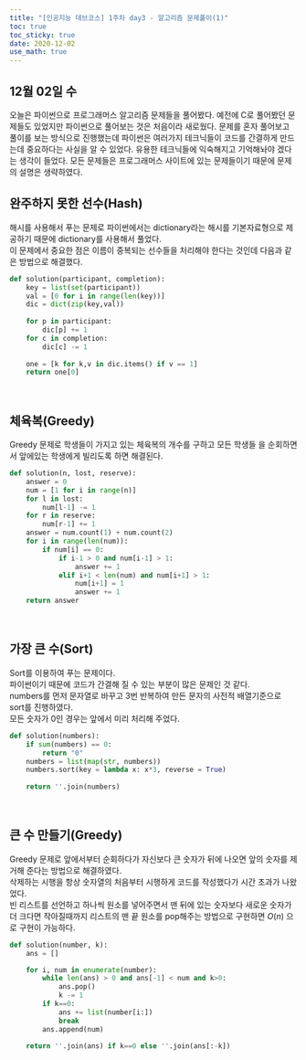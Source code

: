 ```yaml
---
title: "[인공지능 데브코스] 1주차 day3 - 알고리즘 문제풀이(1)"
toc: true
toc_sticky: true
date: 2020-12-02
use_math: true
---
```

## 12월 02일 수

오늘은 파이썬으로 프로그래머스 알고리즘 문제들을 풀어봤다. 
예전에 C로 풀어봤던 문제들도 있었지만 파이썬으로 풀어보는 것은 처음이라 새로웠다. 
문제를 혼자 풀어보고 풀이를 보는 방식으로 진행했는데 파이썬은 여러가지 테크닉들이 코드를 간결하게 만드는데 중요하다는 사실을 알 수 있었다. 
유용한 테크닉들에 익숙해지고 기억해놔야 겠다는 생각이 들었다. 
모든 문제들은 프로그래머스 사이트에 있는 문제들이기 때문에 문제의 설명은 생략하였다.


## 완주하지 못한 선수(Hash)  

해시를 사용해서 푸는 문제로 파이썬에서는 dictionary라는 해시를 기본자료형으로 제공하기 때문에 dictionary를 사용해서 풀었다.  
이 문제에서 중요한 점은 이름이 중복되는 선수들을 처리해야 한다는 것인데 다음과 같은 방법으로 해결했다.  

```python
def solution(participant, completion):
    key = list(set(participant))
    val = [0 for i in range(len(key))]
    dic = dict(zip(key,val))
    
    for p in participant:
        dic[p] += 1
    for c in completion:
        dic[c] -= 1
        
    one = [k for k,v in dic.items() if v == 1]
    return one[0]
```
<p>&nbsp;</p>  

## 체육복(Greedy)

Greedy 문제로 학생들이 가지고 있는 체육복의 개수를 구하고 모든 학생들 을 순회하면서 앞에있는 학생에게 빌리도록 하면 해결된다.  

```python
def solution(n, lost, reserve):
    answer = 0
    num = [1 for i in range(n)]
    for l in lost:
        num[l-1] -= 1
    for r in reserve:
        num[r-1] += 1
    answer = num.count(1) + num.count(2)
    for i in range(len(num)):
        if num[i] == 0:
            if i-1 > 0 and num[i-1] > 1:
                answer += 1
            elif i+1 < len(num) and num[i+1] > 1:
                num[i+1] = 1
                answer += 1
    return answer
```
<p>&nbsp;</p>  

## 가장 큰 수(Sort)

Sort를 이용하여 푸는 문제이다.  
파이썬이기 때문에 코드가 간결해 질 수 있는 부분이 많은 문제인 것 같다.  
numbers를 먼저 문자열로 바꾸고 3번 반복하여 만든 문자의 사전적 배열기준으로 sort를 진행하였다.  
모든 숫자가 0인 경우는 앞에서 미리 처리해 주었다.  

```python
def solution(numbers):
    if sum(numbers) == 0:
        return "0"
    numbers = list(map(str, numbers))
    numbers.sort(key = lambda x: x*3, reverse = True)
    
    return ''.join(numbers)
```
<p>&nbsp;</p>  


## 큰 수 만들기(Greedy)


Greedy 문제로 앞에서부터 순회하다가 자신보다 큰 숫자가 뒤에 나오면 앞의 숫자를 제거해 준다는 방법으로 해결하였다.  
삭제하는 시행을 항상 숫자열의 처음부터 시행하게 코드를 작성했다가 시간 초과가 나왔었다.  
빈 리스트를 선언하고 하나씩 원소를 넣어주면서 맨 뒤에 있는 숫자보다 새로운 숫자가 더 크다면 작아질때까지 리스트의 맨 끝 원소를 pop해주는 방법으로 구현하면 $O(n)$ 으로 구현이 가능하다.  

```python
def solution(number, k):
    ans = []

    for i, num in enumerate(number):
        while len(ans) > 0 and ans[-1] < num and k>0:
            ans.pop()
            k -= 1
        if k==0:
            ans += list(number[i:])
            break
        ans.append(num)
            
    return ''.join(ans) if k==0 else ''.join(ans[:-k])
```
